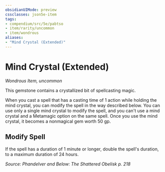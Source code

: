 ```yaml
---
obsidianUIMode: preview
cssclasses: json5e-item
tags:
- compendium/src/5e/pabtso
- item/rarity/uncommon
- item/wondrous
aliases: 
- "Mind Crystal (Extended)"
---
```

# Mind Crystal (Extended)
*Wondrous Item, uncommon*  


This gemstone contains a crystallized bit of spellcasting magic.

When you cast a spell that has a casting time of 1 action while holding the mind crystal, you can modify the spell in the way described below. You can use only a single mind crystal to modify the spell, and you can't use a mind crystal and a Metamagic option on the same spell. Once you use the mind crystal, it becomes a nonmagical gem worth 50 gp.

## Modify Spell

If the spell has a duration of 1 minute or longer, double the spell's duration, to a maximum duration of 24 hours.

*Source: Phandelver and Below: The Shattered Obelisk p. 218*